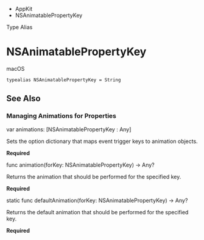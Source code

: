 

- AppKit
-  NSAnimatablePropertyKey 

Type Alias

# NSAnimatablePropertyKey

macOS

``` source
typealias NSAnimatablePropertyKey = String
```

## See Also

### Managing Animations for Properties

var animations: [NSAnimatablePropertyKey : Any]

Sets the option dictionary that maps event trigger keys to animation objects.

**Required**

func animation(forKey: NSAnimatablePropertyKey) -> Any?

Returns the animation that should be performed for the specified key.

**Required**

static func defaultAnimation(forKey: NSAnimatablePropertyKey) -> Any?

Returns the default animation that should be performed for the specified key.

**Required**

